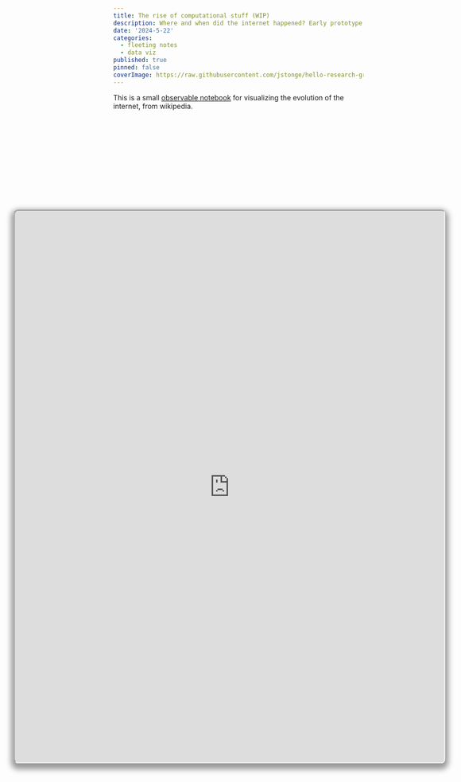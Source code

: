 ```yaml
---
title: The rise of computational stuff (WIP)
description: Where and when did the internet happened? Early prototype using observable' `plot.Geo`.
date: '2024-5-22'
categories:
  - fleeting notes
  - data viz
published: true
pinned: false
coverImage: https://raw.githubusercontent.com/jstonge/hello-research-groups/main/docs/assets/measuring.webp
---
```


This is a small [observable notebook](https://observablehq.com/@jstonge/the-spread-of-computational-thinking) for visualizing the evolution of the internet, from wikipedia. 

<div class="container" style="margin-top: 5vh;"> 
<iframe
  class="responsive-iframe" 
  src="https://observablehq.com/embed/@jstonge/the-spread-of-computational-thinking@latest?cell=*">
</iframe>
</div>


<style type="text/css">

.container {
  position: relative;
  padding-bottom: 56.25%; /* 16:9 */
  padding-top: 25px;
  height: 800px;
  width: 90vw;
  max-width: 1200px;
  margin: auto;
}

.responsive-iframe {
  position: absolute;
  top: 0;
  left: 0;
  width: 100%;
  height: 100%;
  border-radius: 8px;
  transform: translateX(-23%);
  box-shadow: 0 0 0 0.75px rgba(128, 128, 128, 0.2), 0 6px 12px 6px rgba(0, 0, 0, 0.4);
}
</style>

